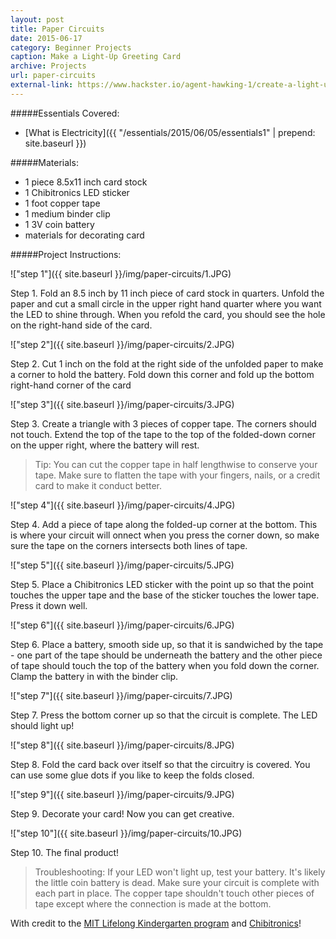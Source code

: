 ```yaml
---
layout: post
title: Paper Circuits
date: 2015-06-17
category: Beginner Projects
caption: Make a Light-Up Greeting Card
archive: Projects
url: paper-circuits
external-link: https://www.hackster.io/agent-hawking-1/create-a-light-up-greeting-card-with-led-stickers
---
```


#####Essentials Covered:

* [What is Electricity]({{ "/essentials/2015/06/05/essentials1" | prepend: site.baseurl }})

#####Materials:

* 1 piece 8.5x11 inch card stock
* 1 Chibitronics LED sticker
* 1 foot copper tape
* 1 medium binder clip
* 1 3V coin battery
* materials for decorating card

#####Project Instructions:

!["step 1"]({{ site.baseurl }}/img/paper-circuits/1.JPG)

Step 1. Fold an 8.5 inch by 11 inch piece of card stock in quarters. Unfold the paper and cut a small circle in the upper right hand quarter where you want the LED to shine through. When you refold the card, you should see the hole on the right-hand side of the card.

!["step 2"]({{ site.baseurl }}/img/paper-circuits/2.JPG)

Step 2. Cut 1 inch on the fold at the right side of the unfolded paper to make a corner to hold the battery. Fold down this corner and fold up the bottom right-hand corner of the card

!["step 3"]({{ site.baseurl }}/img/paper-circuits/3.JPG)

Step 3. Create a triangle with 3 pieces of copper tape. The corners should not touch. Extend the top of the tape to the top of the folded-down corner on the upper right, where the battery will rest.

>Tip: You can cut the copper tape in half lengthwise to conserve your tape. Make sure to flatten the tape with your fingers, nails, or a credit card to make it conduct better.

!["step 4"]({{ site.baseurl }}/img/paper-circuits/4.JPG)

Step 4. Add a piece of tape along the folded-up corner at the bottom. This is where your circuit will onnect when you press the corner down, so make sure the tape on the corners intersects both lines of tape.

!["step 5"]({{ site.baseurl }}/img/paper-circuits/5.JPG)

Step 5. Place a Chibitronics LED sticker with the point up so that the point touches the upper tape and the base of the sticker touches the lower tape. Press it down well.

!["step 6"]({{ site.baseurl }}/img/paper-circuits/6.JPG)

Step 6. Place a battery, smooth side up, so that it is sandwiched by the tape - one part of the tape should be underneath the battery and the other piece of tape should touch the top of the battery when you fold down the corner. Clamp the battery in with the binder clip.

!["step 7"]({{ site.baseurl }}/img/paper-circuits/7.JPG)

Step 7. Press the bottom corner up so that the circuit is complete. The LED should light up!

!["step 8"]({{ site.baseurl }}/img/paper-circuits/8.JPG)

Step 8. Fold the card back over itself so that the circuitry is covered. You can use some glue dots if you like to keep the folds closed.

!["step 9"]({{ site.baseurl }}/img/paper-circuits/9.JPG)

Step 9. Decorate your card! Now you can get creative.

!["step 10"]({{ site.baseurl }}/img/paper-circuits/10.JPG)

Step 10. The final product!

>Troubleshooting: If your LED won't light up, test your battery. It's likely the little coin battery is dead. Make sure your circuit is complete with each part in place. The copper tape shouldn't touch other pieces of tape except where the connection is made at the bottom.

With credit to the [MIT Lifelong Kindergarten program](https://llk.media.mit.edu/) and [Chibitronics](http://chibitronics.com)! 
